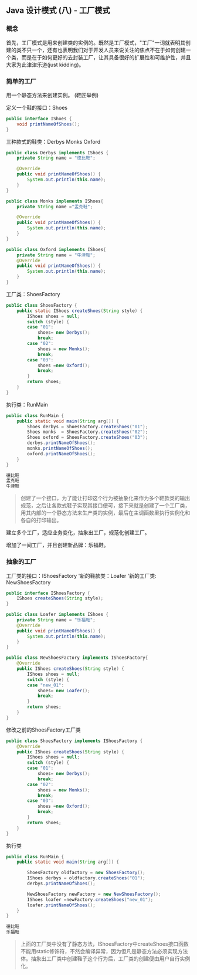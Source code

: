 ## Java 设计模式 (八) - 工厂模式 
### 概念

首先，工厂模式是用来创建类的实例的。既然是工厂模式，"工厂"一词就表明其创建的类不只一个，还有也表明我们对于开发人员来说关注的焦点不在于如何创建一个类，而是在于如何更好的去封装工厂，让其具备很好的扩展性和可维护性，并且大家为此津津乐道(just kidding)。

### 简单的工厂

用一个静态方法来创建实例。 (鞋匠举例)

定义一个鞋的接口：Shoes

``` java
public interface IShoes {
    void printNameOfShoes();
}
```

三种款式的鞋类：Derbys  Monks  Oxford

``` java
public class Derbys implements IShoes {
    private String name = "德比鞋";

    @Override
    public void printNameOfShoes() {
        System.out.println(this.name);
    }
}

public class Monks implements IShoes{
    private String name ="孟克鞋";

    @Override
    public void printNameOfShoes() {
        System.out.println(this.name);
    }
}

public class Oxford implements IShoes{
    private String name = "牛津鞋";
    @Override
    public void printNameOfShoes() {
        System.out.println(this.name);
    }
}
```

工厂类：ShoesFactory

``` java
public class ShoesFactory {
    public static IShoes createShoes(String style) {
        IShoes shoes = null;
        switch (style) {
        case "01":
            shoes= new Derbys();
            break;
        case "02":
            shoes = new Monks();
            break;
        case "03":
            shoes =new Oxford();
            break;
        }
        return shoes;
    }
}
```

执行类：RunMain

``` java
public class RunMain {
    public static void main(String arg[]) {
        Shoes derbys = ShoesFactory.createShoes("01");
        Shoes monks  = ShoesFactory.createShoes("02");
        Shoes oxford = ShoesFactory.createShoes("03");
        derbys.printNameOfShoes();
        monks.printNameOfShoes();
        oxford.printNameOfShoes();
    }
}
```

``` bash
德比鞋
孟克鞋
牛津鞋
```

> 创建了一个接口，为了能让打印这个行为被抽象化来作为多个鞋款类的输出规范，之后让各款式鞋子实现其接口便可，接下来就是创建了一个工厂类，用其内部的一个静态方法来生产类的实例，最后在主调函数里执行实例化和各自的打印输出。

建立多个工厂，适应业务变化，抽象出工厂，规范化创建工厂。

增加了一间工厂，并且创建新品牌：乐福鞋。

### 抽象的工厂

工厂类的接口：IShoesFactory '新的鞋款类：Loafer '新的工厂类: NewShoesFactory

``` java
public interface IShoesFactory {
    IShoes createShoes(String style);
}

public class Loafer implements IShoes {
    private String name = "乐福鞋";
    @Override
    public void printNameOfShoes() {
        System.out.println(this.name);
    }
}

public class NewShoesFactory implements IShoesFactory{
    @Override
    public IShoes createShoes(String style) {
        IShoes shoes = null;
        switch (style) {
        case "new_01":
            shoes= new Loafer();
            break;
        }
        return shoes;
    }
}
```

修改之前的ShoesFactory工厂类

``` java
public class ShoesFactory implements IShoesFactory {
    @Override
    public IShoes createShoes(String style) {
        IShoes shoes = null;
        switch (style) {
        case "01":
            shoes= new Derbys();
            break;
        case "02":
            shoes = new Monks();
            break;
        case "03":
            shoes =new Oxford();
            break;
        }
        return shoes;
    }
}
```

执行类

```java
public class RunMain {
    public static void main(String arg[]) {

        ShoesFactory oldfactory = new ShoesFactory();
        IShoes derbys = oldfactory.createShoes("01");
        derbys.printNameOfShoes();

        NewShoesFactory newFactory = new NewShoesFactory();
        IShoes loafer =newFactory.createShoes("new_01");
        loafer.printNameOfShoes();
    }
}
```

``` bash
德比鞋
乐福鞋
```

> 上面的工厂类中没有了静态方法，IShoesFactory中createShoes接口函数不能用static修饰符，不然会编译异常，因为但凡是静态方法必须实现方法体。抽象出工厂类中创建鞋子这个行为后，工厂类的创建便由用户自行实例化。
